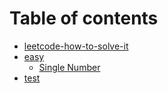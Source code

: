 # Table of contents

* [leetcode-how-to-solve-it](README.md)
* [easy](easy/README.md)
  * [Single Number](easy/single-number.md)
* [test](test.md)

